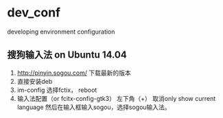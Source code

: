 # dev_conf
developing environment configuration

## 搜狗输入法 on Ubuntu 14.04
1. http://pinyin.sogou.com/ 下载最新的版本
2. 直接安装deb
3. im-config 选择fctix， reboot
4. 输入法配置（or fcitx-config-gtk3）   左下角（+） 取消only show current language
   然后在输入框输入sogou，选择sogou输入法。
